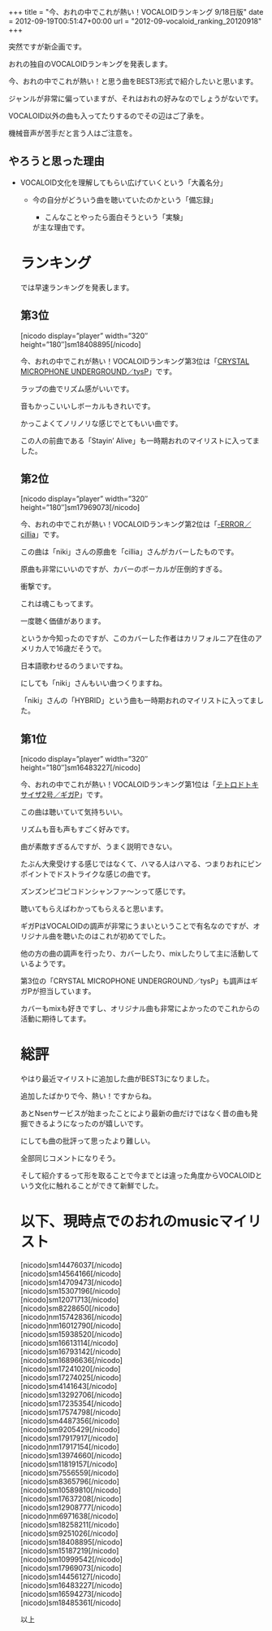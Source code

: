+++
title = "今、おれの中でこれが熱い！VOCALOIDランキング 9/18日版"
date = 2012-09-19T00:51:47+00:00
url = "2012-09-vocaloid_ranking_20120918"
+++

突然ですが新企画です。

おれの独自のVOCALOIDランキングを発表します。

今、おれの中でこれが熱い！と思う曲をBEST3形式で紹介したいと思います。

ジャンルが非常に偏っていますが、それはおれの好みなのでしょうがないです。

VOCALOID以外の曲も入ってたりするのでその辺はご了承を。

機械音声が苦手だと言う人はご注意を。

## やろうと思った理由

- VOCALOID文化を理解してもらい広げていくという「大義名分」 
    - 今の自分がどういう曲を聴いていたのかという「備忘録」 
        - こんなことやったら面白そうという「実験」 </ul> 
        が主な理由です。

        # ランキング

        では早速ランキングを発表します。

        ## 第3位

        [nicodo display=&#8221;player&#8221; width=&#8221;320&#8243; height=&#8221;180&#8243;]sm18408895[/nicodo]

        今、おれの中でこれが熱い！VOCALOIDランキング第3位は「[CRYSTAL MICROPHONE UNDERGROUND／tysP](http://www.nicovideo.jp/watch/sm18408895 "鏡音リン・レンオリジナル曲 CRYSTAL MICROPHONE UNDERGROUND - ニコニコ動画:Zero")」です。

        ラップの曲でリズム感がいいです。

        音もかっこいいしボーカルもきれいです。

        かっこよくてノリノリな感じでとてもいい曲です。

        この人の前曲である「Stayin&#8217; Alive」も一時期おれのマイリストに入ってました。

        ## 第2位

        [nicodo display=&#8221;player&#8221; width=&#8221;320&#8243; height=&#8221;180&#8243;]sm17969073[/nicodo]

        今、おれの中でこれが熱い！VOCALOIDランキング第2位は「[-ERROR／cillia](http://www.nicovideo.jp/watch/sm17969073 "【波音リツキレ音源】-ERROR 【UTAUカバー】 - ニコニコ動画:Zero")」です。

        この曲は「niki」さんの原曲を「cillia」さんがカバーしたものです。

        原曲も非常にいいのですが、カバーのボーカルが圧倒的すぎる。

        衝撃です。

        これは魂こもってます。

        一度聴く価値があります。

        というか今知ったのですが、このカバーした作者はカリフォルニア在住のアメリカ人で16歳だそうで。

        日本語歌わせるのうまいですね。

        にしても「niki」さんもいい曲つくりますね。

        「niki」さんの「HYBRID」という曲も一時期おれのマイリストに入ってました。

        ## 第1位

        [nicodo display=&#8221;player&#8221; width=&#8221;320&#8243; height=&#8221;180&#8243;]sm16483227[/nicodo]

        今、おれの中でこれが熱い！VOCALOIDランキング第1位は「[テトロドトキサイザ2号／ギガP](http://www.nicovideo.jp/watch/sm16483227 "【GUMIさん】テトロドトキサイザ2号【オリジナル】 - ニコニコ動画:Zero")」です。

        この曲は聴いていて気持ちいい。

        リズムも音も声もすごく好みです。

        曲が素敵すぎるんですが、うまく説明できない。

        たぶん大衆受けする感じではなくて、ハマる人はハマる、つまりおれにピンポイントでドストライクな感じの曲です。

        ズンズンピコピコドンシャンファ～ンって感じです。

        聴いてもらえばわかってもらえると思います。

        ギガPはVOCALOIDの調声が非常にうまいということで有名なのですが、オリジナル曲を聴いたのはこれが初めてでした。

        他の方の曲の調声を行ったり、カバーしたり、mixしたりして主に活動しているようです。

        第3位の「CRYSTAL MICROPHONE UNDERGROUND／tysP」も調声はギガPが担当しています。

        カバーもmixも好きですし、オリジナル曲も非常によかったのでこれからの活動に期待してます。

        # 総評

        やはり最近マイリストに追加した曲がBEST3になりました。

        追加したばかりで今、熱い！ですからね。

        あとNsenサービスが始まったことにより最新の曲だけではなく昔の曲も発掘できるようになったのが嬉しいです。

        にしても曲の批評って思ったより難しい。

        全部同じコメントになりそう。

        そして紹介するって形を取ることで今までとは違った角度からVOCALOIDという文化に触れることができて新鮮でした。

        # 以下、現時点でのおれのmusicマイリスト

        <div class="niconico">
          [nicodo]sm14476037[/nicodo]<br />[nicodo]sm14564166[/nicodo]<br />[nicodo]sm14709473[/nicodo]<br />[nicodo]sm15307196[/nicodo]<br />[nicodo]sm12071713[/nicodo]<br />[nicodo]sm8228650[/nicodo]<br />[nicodo]nm15742836[/nicodo]<br />[nicodo]nm16012790[/nicodo]<br />[nicodo]sm15938520[/nicodo]<br />[nicodo]sm16613114[/nicodo]<br />[nicodo]sm16793142[/nicodo]<br />[nicodo]sm16896636[/nicodo]<br />[nicodo]sm17241020[/nicodo]<br />[nicodo]sm17274025[/nicodo]<br />[nicodo]sm4141643[/nicodo]<br />[nicodo]sm13292706[/nicodo]<br />[nicodo]sm17235354[/nicodo]<br />[nicodo]sm17574798[/nicodo]<br />[nicodo]sm4487356[/nicodo]<br />[nicodo]sm9205429[/nicodo]<br />[nicodo]sm17917917[/nicodo]<br />[nicodo]nm17917154[/nicodo]<br />[nicodo]sm13974660[/nicodo]<br />[nicodo]sm11819157[/nicodo]<br />[nicodo]sm7556559[/nicodo]<br />[nicodo]sm8365796[/nicodo]<br />[nicodo]sm10589810[/nicodo]<br />[nicodo]sm17637208[/nicodo]<br />[nicodo]sm12908777[/nicodo]<br />[nicodo]nm6971638[/nicodo]<br />[nicodo]sm18258211[/nicodo]<br />[nicodo]sm9251026[/nicodo]<br />[nicodo]sm18408895[/nicodo]<br />[nicodo]sm15187219[/nicodo]<br />[nicodo]sm10999542[/nicodo]<br />[nicodo]sm17969073[/nicodo]<br />[nicodo]sm14456127[/nicodo]<br />[nicodo]sm16483227[/nicodo]<br />[nicodo]sm16594273[/nicodo]<br />[nicodo]sm18485361[/nicodo]
        </div>

        <p style="clear: both;">
          以上
        </p>